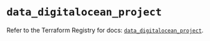 # `data_digitalocean_project`

Refer to the Terraform Registry for docs: [`data_digitalocean_project`](https://registry.terraform.io/providers/digitalocean/digitalocean/2.40.0/docs/data-sources/project).
